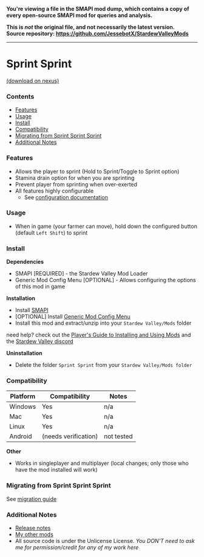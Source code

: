 **You're viewing a file in the SMAPI mod dump, which contains a copy of every open-source SMAPI mod
for queries and analysis.**

**This is _not_ the original file, and not necessarily the latest version.**  
**Source repository: https://github.com/JessebotX/StardewValleyMods**

----

# Sprint Sprint
[(download on nexus)](https://www.nexusmods.com/stardewvalley/mods/4778)

### Contents
- [Features](#features)
- [Usage](#usage)
- [Install](#install)
- [Compatibility](#compatibility)
- [Migrating from Sprint Sprint Sprint](#migrating-from-sprint-sprint-sprint)
- [Additional Notes](#additional-notes)

### Features
- Allows the player to sprint (Hold to Sprint/Toggle to Sprint option)
- Stamina drain option for when you are sprinting
- Prevent player from sprinting when over-exerted
- All features highly configurable
  - See [configuration documentation](https://github.com/JessebotX/StardewValleyMods/blob/master/Sprint%20Sprint/docs/configuration.md)

### Usage
- When in game (your farmer can move), hold down the configured button (default `Left Shift`) to sprint

### Install
**Dependencies**
- SMAPI [REQUIRED] - the Stardew Valley Mod Loader
- Generic Mod Config Menu [OPTIONAL] - Allows configuring the options of this mod in game

**Installation**
- Install [SMAPI](https://smapi.io)
- [OPTIONAL] Install [Generic Mod Config Menu](https://www.nexusmods.com/stardewvalley/mods/5098)
- Install this mod and extract/unzip into your `Stardew Valley/Mods` folder

need help? check out the [Player's Guide to Installing and Using Mods](https://stardewvalleywiki.com/Modding:Player_Guide/Getting_Started) and the [Stardew Valley discord](https://discord.com/invite/stardewvalley)

**Uninstallation**
- Delete the folder `Sprint Sprint` from your `Stardew Valley/Mods folder`

### Compatibility
| Platform | Compatibility | Notes |
| -------- | ------------- | ----- |
| Windows | Yes | n/a |
| Mac | Yes | n/a |
| Linux | Yes | n/a |
| Android | (needs verification) | not tested |

**Other**
- Works in singleplayer and multiplayer (local changes; only those who have the mod installed will work)

### Migrating from Sprint Sprint Sprint
See [migration guide](https://github.com/JessebotX/StardewValleyMods/blob/master/Sprint%20Sprint/docs/migration.md)

### Additional Notes
- [Release notes](docs/changelog.md)
- [My other mods](https://www.nexusmods.com/users/55529772?tab=user+files)
- All source code is under the Unlicense License. *You DON'T need to ask me for permission/credit for any of my work here*
